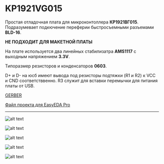 # KP1921VG015

Простая отладочная плата для микроконтоллера **КР1921ВГ015**. 
Подразумевает подкючение переферии быстросъемными разъемами **BLD-16**.  

**НЕ ПОДХОДИТ ДЛЯ МАКЕТНОЙ ПЛАТЫ**

На плате используется два линейных стабилизатра **AMS1117** с выходным напряжением **3.3V**.

Типоразмер резисторов и конденсаторов **0603**.

D+ и D- на юсб имеют вывода под резисторы подтяжки (R1 и R2)  к VCC и CND соответстввенно. R3 служит для вставки перемычки для питания платы от USB.

[GERBER](https://github.com/HeartBIeed/KP1921VG015/blob/main/Src/Gerber_PCB1_2025-05-29.zip)

[Файл проекта для EasyEDA Pro](https://github.com/HeartBIeed/KP1921VG015/blob/main/Src/KP1921VG015_v.1.0.epro)

____________

![alt text](https://github.com/HeartBIeed/KP1921VG015/blob/main/Img/top2.png)

![alt text](https://github.com/HeartBIeed/KP1921VG015/blob/main/Img/bottom2.png)

![alt text](https://github.com/HeartBIeed/KP1921VG015/blob/main/Img/top.png)

![alt text](https://github.com/HeartBIeed/KP1921VG015/blob/main/Img/bottom.png)

![alt text](https://github.com/HeartBIeed/KP1921VG015/blob/main/Img/editor.PNG)


